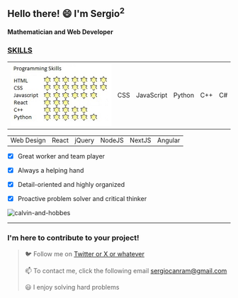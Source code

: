  ## Hello there! 😄 I'm Sergio<sup>2</sup>

 #### Mathematician and Web Developer 

 ### <u> SKILLS </u>

<table>
  <tr>
    <td><img src="skills1.jpg" alt="probando"></td>
    <td>CSS</td>
    <td>JavaScript</td>
    <td>Python</td>
    <td>C++</td>
    <td>C#</td>
  </tr>
</table>

 <table>
  <tr>   
    <td>    
Web Design
   <td>
React
    </td>   
   <td>
jQuery
    </td>   
    <td>    
NodeJS
   <td>
NextJS
    </td>   
   <td>
Angular
    </td>   
   </tr>
</table>


- [x] Great worker and team player
- [x] Always a helping hand
- [x] Detail-oriented and highly organized
- [x] Proactive problem solver and critical thinker


![calvin-and-hobbes](https://github.com/sergiocanram/sergiocanram/assets/43572682/6c351997-7c5d-48db-b547-f2e38bea7975)



---
  
 ### I'm here to contribute to your project!


> 🐦 Follow me on [Twitter or X or whatever](https://twitter.com/SergioCanRam)
> 
> 📫 To contact me, click the following email <sergiocanram@gmail.com>
>
> 😃 I enjoy solving hard problems


